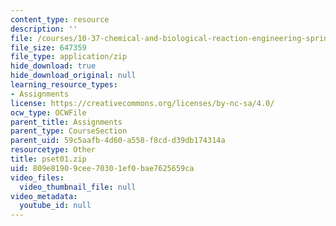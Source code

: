 ```yaml
---
content_type: resource
description: ''
file: /courses/10-37-chemical-and-biological-reaction-engineering-spring-2007/809e81909cee70301ef0bae7625659ca_pset01.zip
file_size: 647359
file_type: application/zip
hide_download: true
hide_download_original: null
learning_resource_types:
- Assignments
license: https://creativecommons.org/licenses/by-nc-sa/4.0/
ocw_type: OCWFile
parent_title: Assignments
parent_type: CourseSection
parent_uid: 59c5aafb-4d60-a558-f8cd-d39db174314a
resourcetype: Other
title: pset01.zip
uid: 809e8190-9cee-7030-1ef0-bae7625659ca
video_files:
  video_thumbnail_file: null
video_metadata:
  youtube_id: null
---
```

